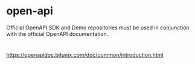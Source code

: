 # open-api
Official OpenAPI SDK and Demo repositories must be used in conjunction with the official OpenAPI documentation.

#  
https://openapidoc.bitunix.com/doc/common/introduction.html